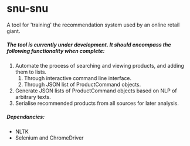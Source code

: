 # snu-snu
A tool for 'training' the recommendation system used by an online retail giant.
##### The tool is currently under development. It should encompass the following functionality when complete:
1. Automate the process of searching and viewing products, and adding them to lists.
    1. Through interactive command line interface.
    1. Through JSON list of ProductCommand objects.
1. Generate JSON lists of ProductCommand objects based on NLP of arbitrary texts.
1. Serialise recommended products from all sources for later analysis.

##### Dependancies:
- NLTK
- Selenium and ChromeDriver

